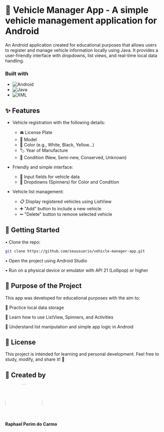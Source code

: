 # 🚗 Vehicle Manager App - A simple vehicle management application for Android

An Android application created for educational purposes that allows users to register and manage vehicle information locally using Java. It provides a user-friendly interface with dropdowns, list views, and real-time local data handling.

### Built with

 * ![Android](https://img.shields.io/badge/Android-3DDC84?style=for-the-badge&logo=android&logoColor=white)
 * ![Java](https://img.shields.io/badge/Java-orange?style=for-the-badge&logo=java&logoColor=white)
 * ![XML](https://img.shields.io/badge/XML-007ACC?style=for-the-badge)

<h2> ✨ Features </h2>

- Vehicle registration with the following details:
  - 🚘 License Plate  
  - 🚗 Model  
  - 🎨 Color (e.g., White, Black, Yellow...)  
  - 🏷️ Year of Manufacture  
  - 🔧 Condition (New, Semi-new, Conserved, Unknown)  

- Friendly and simple interface:
  - 📝 Input fields for vehicle data  
  - 🔄 Dropdowns (Spinners) for Color and Condition  

- Vehicle list management:
  - 📋 Display registered vehicles using ListView  
  - ➕ "Add" button to include a new vehicle  
  - ➖ "Delete" button to remove selected vehicle  

<h2> 🚀 Getting Started </h2>

• Clone the repo:
```bash
git clone https://github.com/seuusuario/vehicle-manager-app.git
```

• Open the project using Android Studio

• Run on a physical device or emulator with API 21 (Lollipop) or higher

<h2> 🎯 Purpose of the Project </h2>
This app was developed for educational purposes with the aim to:

💾 Practice local data storage

📑 Learn how to use ListView, Spinners, and Activities

🧩 Understand list manipulation and simple app logic in Android

<h2> 📝 License </h2>
This project is intended for learning and personal development.
Feel free to study, modify, and share it! 🚀

<h2> 👤 Created by </h2>
<img src="https://github.com/RaphaelPCarmo.png" width="120" style="border-radius: 50%"><br>
<strong>Raphael Perim do Carmo</strong>
